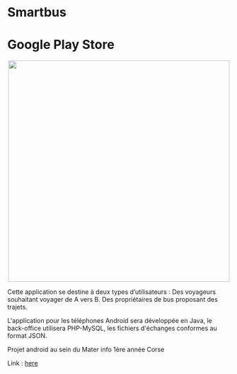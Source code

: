 # Smartbus

Google Play Store
=============

<p align="center">
  <img src="https://lh3.googleusercontent.com/AjdEEORXoR0-bInNdRkw3sZfWkotxe3Hg-w8_r97E8SURctluQAJGHLPZ4ZDyh_bk3k=h900-rw" width="500" />
</p>

Cette application se destine à deux types d’utilisateurs :
Des voyageurs souhaitant voyager de A vers B.
Des propriétaires de bus proposant des trajets.

L'application pour les téléphones Android sera développée en Java, le back-office utilisera PHP-MySQL, les fichiers d'échanges conformes au format JSON.

Projet android au sein du Mater info 1ère année Corse

Link : [here](https://play.google.com/store/apps/details?id=com.m1.lesbuteurs.smartbus&hl=fr)

